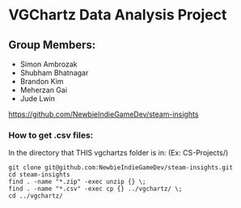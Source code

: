 # VGChartz Data Analysis Project

## Group Members:
 - Simon Ambrozak
 - Shubham Bhatnagar
 - Brandon Kim
 - Meherzan Gai
 - Jude Lwin

https://github.com/NewbieIndieGameDev/steam-insights
### How to get .csv files:
In the directory that THIS vgchartzs folder is in: (Ex: CS-Projects/)
```
git clone git@github.com:NewbieIndieGameDev/steam-insights.git
cd steam-insights
find . -name "*.zip" -exec unzip {} \;
find . -name "*.csv" -exec cp {} ../vgchartz/ \;
cd ../vgchartz/
```
